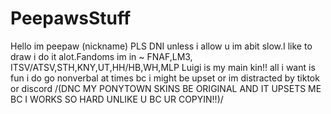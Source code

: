 # PeepawsStuff
Hello im peepaw (nickname) PLS DNI unless i allow u im abit slow.I like to draw i do it alot.Fandoms im in ~ FNAF,LM3, ITSV/ATSV,STH,KNY,UT,HH/HB,WH,MLP
Luigi is my main kin!! all i want is fun i do go nonverbal at times bc i might be upset or im distracted by tiktok or discord
/(DNC MY PONYTOWN SKINS BE ORIGINAL AND IT UPSETS ME BC I WORKS SO HARD UNLIKE U BC UR COPYIN!!)/
